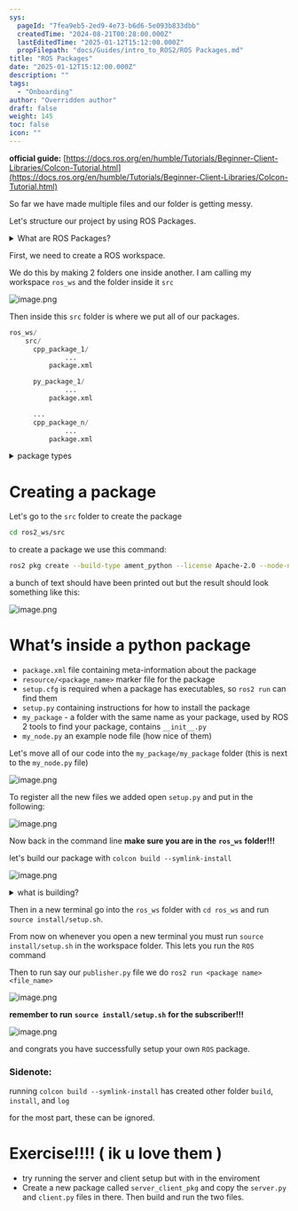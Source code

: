 ```yaml
---
sys:
  pageId: "7fea9eb5-2ed9-4e73-b6d6-5e093b833dbb"
  createdTime: "2024-08-21T00:28:00.000Z"
  lastEditedTime: "2025-01-12T15:12:00.000Z"
  propFilepath: "docs/Guides/intro_to_ROS2/ROS Packages.md"
title: "ROS Packages"
date: "2025-01-12T15:12:00.000Z"
description: ""
tags:
  - "Onboarding"
author: "Overridden author"
draft: false
weight: 145
toc: false
icon: ""
---
```


**official guide:** [https://docs.ros.org/en/humble/Tutorials/Beginner-Client-Libraries/Colcon-Tutorial.html](https://docs.ros.org/en/humble/Tutorials/Beginner-Client-Libraries/Colcon-Tutorial.html)

So far we have made multiple files and our folder is getting messy.

Let's structure our project by using ROS Packages.

<details>

<summary>What are ROS Packages?</summary>

ROS Packages are, as the name implies, packages of code that are highly sharable between ROS developers.

They consist of a folder, `package.xml` file, and source code

```python
      cpp_package_1/
		      ... imagine much code files here ..
          package.xml
```

</details>

First, we need to create a ROS workspace.

We do this by making 2 folders one inside another. I am calling my workspace `ros_ws` and the folder inside it `src`

![image.png](https://prod-files-secure.s3.us-west-2.amazonaws.com/d518164a-d88e-44d1-a4ee-3adb3bd8bce0/70706947-fd18-4537-a67b-e12946812d31/image.png?X-Amz-Algorithm=AWS4-HMAC-SHA256&X-Amz-Content-Sha256=UNSIGNED-PAYLOAD&X-Amz-Credential=ASIAZI2LB466TAEJHRZS%2F20250224%2Fus-west-2%2Fs3%2Faws4_request&X-Amz-Date=20250224T081148Z&X-Amz-Expires=3600&X-Amz-Security-Token=IQoJb3JpZ2luX2VjEPD%2F%2F%2F%2F%2F%2F%2F%2F%2F%2FwEaCXVzLXdlc3QtMiJHMEUCIQDOZ3C2Xpz97Gifop6f2rCiDKCagBh9XbDiy1pqViCOHQIgDMffAoMu2droasG%2BOQMpiB%2BbddJ8pFpXAjZ7X%2BXci9Uq%2FwMIKRAAGgw2Mzc0MjMxODM4MDUiDMme%2FjA%2FVfapmFTnqCrcA5%2FIvBMdGBGWS%2F%2FMufbwLbwzRGJJ%2BKKggwpz8sM2wvXeWhiGtVabCY0GVpa6%2FSZJevQfc0EMJmT8pDG41mwXe7w90wFRNoACl8QREZXM95HmSMQzie4IABA3XjMWxGqo4y61IfcQnMonym6uNp5254OaQoPsk%2FxHq0qfHY%2FOW0KvNVlB%2Fqc3KoTJ1Y2kjTb6IyWvdtzYFI%2BtbSPdX9JP6XVxbECEo52lVoiY4LIG3gIDhkx%2FAuiXPPPS47KbfaIfiHnZBLMT5EIBdHqR6yIjiaxB3XCVBC99mAAGQfCe52ZFcbxd9Zvrmyngl3reH3rbqDi1sKcjuUYKVZrKuGQEp64mgbyTF6fZ1UZ0dv5ZogChsSRwKDc3LBG%2FOV4XHb34O7PKEFzIVu9%2FRuag3xPAzdte4qWBVjZhjF5D655z6aCQ0rmeNPLVKoCdG3EXS5kCA1d24AplC41bXCje1%2FSq07bFGwlQHAvtjQM9BRJQpM6IxiM%2FCMgXR4WbWs8EYNYuY%2FYgRddOXMVZ6FCM8ZOuFn5NkrlevH0agOuKdVcMFAsdKMvLRtrQLeQN%2BV%2BnbfUxi7f7DqnxSlYeepTNYtxOSD7OLpLULdeT2C7p6pcV9IXtf6YbjVZa2pGgIOC2MN3O8L0GOqUBvkISjCZbjM0sKdBtAhzyPWQ6QfaZLEEM8e%2BC4AgP5zvHLEotlYnr8Da17Fgw7UinJlDVItyPb7ZP7P6TYlrRC4ix0GsK%2FucsPkgTr6VTXJ4qT4pO4ao6%2FNitU2n37crESxUTqayhWGFZ2rRDiSNeXPI9TjgrIToL3%2FHmiDn3%2BiRkk0EGbdClNKR82pHfIbhBoU45R8doSWkvXWC1B7spcNS1FzzH&X-Amz-Signature=880932f1f33f704986e4b6642192ddd6e5bc4e8bdc7b164a5babf436889ab8d0&X-Amz-SignedHeaders=host&x-id=GetObject)

Then inside this `src` folder is where we put all of our packages.

```python
ros_ws/
    src/
      cpp_package_1/
		      ...
          package.xml

      py_package_1/
		      ...
          package.xml

      ...
      cpp_package_n/
		      ...
          package.xml

```

<details>

<summary>package types</summary>

packages can be either `C++` or python.

the intern file structure is different for each but for this guide we will stick to creating python packages

</details>

# Creating a package

Let's go to the `src` folder to create the package

```bash
cd ros2_ws/src
```

to create a package we use this command:

```bash
ros2 pkg create --build-type ament_python --license Apache-2.0 --node-name my_node my_package
```

a bunch of text should have been printed out but the result should look something like this:

![image.png](https://prod-files-secure.s3.us-west-2.amazonaws.com/d518164a-d88e-44d1-a4ee-3adb3bd8bce0/e6cf1e3f-8512-4a3e-b131-079f800bf3e8/image.png?X-Amz-Algorithm=AWS4-HMAC-SHA256&X-Amz-Content-Sha256=UNSIGNED-PAYLOAD&X-Amz-Credential=ASIAZI2LB466TAEJHRZS%2F20250224%2Fus-west-2%2Fs3%2Faws4_request&X-Amz-Date=20250224T081148Z&X-Amz-Expires=3600&X-Amz-Security-Token=IQoJb3JpZ2luX2VjEPD%2F%2F%2F%2F%2F%2F%2F%2F%2F%2FwEaCXVzLXdlc3QtMiJHMEUCIQDOZ3C2Xpz97Gifop6f2rCiDKCagBh9XbDiy1pqViCOHQIgDMffAoMu2droasG%2BOQMpiB%2BbddJ8pFpXAjZ7X%2BXci9Uq%2FwMIKRAAGgw2Mzc0MjMxODM4MDUiDMme%2FjA%2FVfapmFTnqCrcA5%2FIvBMdGBGWS%2F%2FMufbwLbwzRGJJ%2BKKggwpz8sM2wvXeWhiGtVabCY0GVpa6%2FSZJevQfc0EMJmT8pDG41mwXe7w90wFRNoACl8QREZXM95HmSMQzie4IABA3XjMWxGqo4y61IfcQnMonym6uNp5254OaQoPsk%2FxHq0qfHY%2FOW0KvNVlB%2Fqc3KoTJ1Y2kjTb6IyWvdtzYFI%2BtbSPdX9JP6XVxbECEo52lVoiY4LIG3gIDhkx%2FAuiXPPPS47KbfaIfiHnZBLMT5EIBdHqR6yIjiaxB3XCVBC99mAAGQfCe52ZFcbxd9Zvrmyngl3reH3rbqDi1sKcjuUYKVZrKuGQEp64mgbyTF6fZ1UZ0dv5ZogChsSRwKDc3LBG%2FOV4XHb34O7PKEFzIVu9%2FRuag3xPAzdte4qWBVjZhjF5D655z6aCQ0rmeNPLVKoCdG3EXS5kCA1d24AplC41bXCje1%2FSq07bFGwlQHAvtjQM9BRJQpM6IxiM%2FCMgXR4WbWs8EYNYuY%2FYgRddOXMVZ6FCM8ZOuFn5NkrlevH0agOuKdVcMFAsdKMvLRtrQLeQN%2BV%2BnbfUxi7f7DqnxSlYeepTNYtxOSD7OLpLULdeT2C7p6pcV9IXtf6YbjVZa2pGgIOC2MN3O8L0GOqUBvkISjCZbjM0sKdBtAhzyPWQ6QfaZLEEM8e%2BC4AgP5zvHLEotlYnr8Da17Fgw7UinJlDVItyPb7ZP7P6TYlrRC4ix0GsK%2FucsPkgTr6VTXJ4qT4pO4ao6%2FNitU2n37crESxUTqayhWGFZ2rRDiSNeXPI9TjgrIToL3%2FHmiDn3%2BiRkk0EGbdClNKR82pHfIbhBoU45R8doSWkvXWC1B7spcNS1FzzH&X-Amz-Signature=576e3bd5ff7d0d1beb01f0e45dcc2c25b7e63d842e6f045ffc0a49d1b7ed79e0&X-Amz-SignedHeaders=host&x-id=GetObject)

# What’s inside a python package

- `package.xml` file containing meta-information about the package
- `resource/<package_name>` marker file for the package
- `setup.cfg` is required when a package has executables, so `ros2 run` can find them
- `setup.py` containing instructions for how to install the package
- `my_package` - a folder with the same name as your package, used by ROS 2 tools to find your package, contains `__init__.py`
- `my_node.py` an example node file (how nice of them)

Let's move all of our code into the `my_package/my_package` folder (this is next to the `my_node.py` file)

![image.png](https://prod-files-secure.s3.us-west-2.amazonaws.com/d518164a-d88e-44d1-a4ee-3adb3bd8bce0/9ce58f11-0da9-4d3e-b86d-506a9685d378/image.png?X-Amz-Algorithm=AWS4-HMAC-SHA256&X-Amz-Content-Sha256=UNSIGNED-PAYLOAD&X-Amz-Credential=ASIAZI2LB466TAEJHRZS%2F20250224%2Fus-west-2%2Fs3%2Faws4_request&X-Amz-Date=20250224T081148Z&X-Amz-Expires=3600&X-Amz-Security-Token=IQoJb3JpZ2luX2VjEPD%2F%2F%2F%2F%2F%2F%2F%2F%2F%2FwEaCXVzLXdlc3QtMiJHMEUCIQDOZ3C2Xpz97Gifop6f2rCiDKCagBh9XbDiy1pqViCOHQIgDMffAoMu2droasG%2BOQMpiB%2BbddJ8pFpXAjZ7X%2BXci9Uq%2FwMIKRAAGgw2Mzc0MjMxODM4MDUiDMme%2FjA%2FVfapmFTnqCrcA5%2FIvBMdGBGWS%2F%2FMufbwLbwzRGJJ%2BKKggwpz8sM2wvXeWhiGtVabCY0GVpa6%2FSZJevQfc0EMJmT8pDG41mwXe7w90wFRNoACl8QREZXM95HmSMQzie4IABA3XjMWxGqo4y61IfcQnMonym6uNp5254OaQoPsk%2FxHq0qfHY%2FOW0KvNVlB%2Fqc3KoTJ1Y2kjTb6IyWvdtzYFI%2BtbSPdX9JP6XVxbECEo52lVoiY4LIG3gIDhkx%2FAuiXPPPS47KbfaIfiHnZBLMT5EIBdHqR6yIjiaxB3XCVBC99mAAGQfCe52ZFcbxd9Zvrmyngl3reH3rbqDi1sKcjuUYKVZrKuGQEp64mgbyTF6fZ1UZ0dv5ZogChsSRwKDc3LBG%2FOV4XHb34O7PKEFzIVu9%2FRuag3xPAzdte4qWBVjZhjF5D655z6aCQ0rmeNPLVKoCdG3EXS5kCA1d24AplC41bXCje1%2FSq07bFGwlQHAvtjQM9BRJQpM6IxiM%2FCMgXR4WbWs8EYNYuY%2FYgRddOXMVZ6FCM8ZOuFn5NkrlevH0agOuKdVcMFAsdKMvLRtrQLeQN%2BV%2BnbfUxi7f7DqnxSlYeepTNYtxOSD7OLpLULdeT2C7p6pcV9IXtf6YbjVZa2pGgIOC2MN3O8L0GOqUBvkISjCZbjM0sKdBtAhzyPWQ6QfaZLEEM8e%2BC4AgP5zvHLEotlYnr8Da17Fgw7UinJlDVItyPb7ZP7P6TYlrRC4ix0GsK%2FucsPkgTr6VTXJ4qT4pO4ao6%2FNitU2n37crESxUTqayhWGFZ2rRDiSNeXPI9TjgrIToL3%2FHmiDn3%2BiRkk0EGbdClNKR82pHfIbhBoU45R8doSWkvXWC1B7spcNS1FzzH&X-Amz-Signature=9350c26d25ca1259931782023ac795d724fb92eee725ddeb4be37e1ccd0c9814&X-Amz-SignedHeaders=host&x-id=GetObject)

To register all the new files we added open `setup.py` and put in the following:

![image.png](https://prod-files-secure.s3.us-west-2.amazonaws.com/d518164a-d88e-44d1-a4ee-3adb3bd8bce0/1cd7c262-4cae-4496-9d75-c178537d24a2/image.png?X-Amz-Algorithm=AWS4-HMAC-SHA256&X-Amz-Content-Sha256=UNSIGNED-PAYLOAD&X-Amz-Credential=ASIAZI2LB466TAEJHRZS%2F20250224%2Fus-west-2%2Fs3%2Faws4_request&X-Amz-Date=20250224T081148Z&X-Amz-Expires=3600&X-Amz-Security-Token=IQoJb3JpZ2luX2VjEPD%2F%2F%2F%2F%2F%2F%2F%2F%2F%2FwEaCXVzLXdlc3QtMiJHMEUCIQDOZ3C2Xpz97Gifop6f2rCiDKCagBh9XbDiy1pqViCOHQIgDMffAoMu2droasG%2BOQMpiB%2BbddJ8pFpXAjZ7X%2BXci9Uq%2FwMIKRAAGgw2Mzc0MjMxODM4MDUiDMme%2FjA%2FVfapmFTnqCrcA5%2FIvBMdGBGWS%2F%2FMufbwLbwzRGJJ%2BKKggwpz8sM2wvXeWhiGtVabCY0GVpa6%2FSZJevQfc0EMJmT8pDG41mwXe7w90wFRNoACl8QREZXM95HmSMQzie4IABA3XjMWxGqo4y61IfcQnMonym6uNp5254OaQoPsk%2FxHq0qfHY%2FOW0KvNVlB%2Fqc3KoTJ1Y2kjTb6IyWvdtzYFI%2BtbSPdX9JP6XVxbECEo52lVoiY4LIG3gIDhkx%2FAuiXPPPS47KbfaIfiHnZBLMT5EIBdHqR6yIjiaxB3XCVBC99mAAGQfCe52ZFcbxd9Zvrmyngl3reH3rbqDi1sKcjuUYKVZrKuGQEp64mgbyTF6fZ1UZ0dv5ZogChsSRwKDc3LBG%2FOV4XHb34O7PKEFzIVu9%2FRuag3xPAzdte4qWBVjZhjF5D655z6aCQ0rmeNPLVKoCdG3EXS5kCA1d24AplC41bXCje1%2FSq07bFGwlQHAvtjQM9BRJQpM6IxiM%2FCMgXR4WbWs8EYNYuY%2FYgRddOXMVZ6FCM8ZOuFn5NkrlevH0agOuKdVcMFAsdKMvLRtrQLeQN%2BV%2BnbfUxi7f7DqnxSlYeepTNYtxOSD7OLpLULdeT2C7p6pcV9IXtf6YbjVZa2pGgIOC2MN3O8L0GOqUBvkISjCZbjM0sKdBtAhzyPWQ6QfaZLEEM8e%2BC4AgP5zvHLEotlYnr8Da17Fgw7UinJlDVItyPb7ZP7P6TYlrRC4ix0GsK%2FucsPkgTr6VTXJ4qT4pO4ao6%2FNitU2n37crESxUTqayhWGFZ2rRDiSNeXPI9TjgrIToL3%2FHmiDn3%2BiRkk0EGbdClNKR82pHfIbhBoU45R8doSWkvXWC1B7spcNS1FzzH&X-Amz-Signature=c378a38a10f95901a642397e407773dad20ef8706c215a9a27c2341041c6ffbc&X-Amz-SignedHeaders=host&x-id=GetObject)

Now back in the command line **make sure you are in the** **`ros_ws`** **folder!!!**

let's build our package with `colcon build --symlink-install`

![image.png](https://prod-files-secure.s3.us-west-2.amazonaws.com/d518164a-d88e-44d1-a4ee-3adb3bd8bce0/2f2a0d27-b173-48fd-b189-5f5c0ce65619/image.png?X-Amz-Algorithm=AWS4-HMAC-SHA256&X-Amz-Content-Sha256=UNSIGNED-PAYLOAD&X-Amz-Credential=ASIAZI2LB466TAEJHRZS%2F20250224%2Fus-west-2%2Fs3%2Faws4_request&X-Amz-Date=20250224T081148Z&X-Amz-Expires=3600&X-Amz-Security-Token=IQoJb3JpZ2luX2VjEPD%2F%2F%2F%2F%2F%2F%2F%2F%2F%2FwEaCXVzLXdlc3QtMiJHMEUCIQDOZ3C2Xpz97Gifop6f2rCiDKCagBh9XbDiy1pqViCOHQIgDMffAoMu2droasG%2BOQMpiB%2BbddJ8pFpXAjZ7X%2BXci9Uq%2FwMIKRAAGgw2Mzc0MjMxODM4MDUiDMme%2FjA%2FVfapmFTnqCrcA5%2FIvBMdGBGWS%2F%2FMufbwLbwzRGJJ%2BKKggwpz8sM2wvXeWhiGtVabCY0GVpa6%2FSZJevQfc0EMJmT8pDG41mwXe7w90wFRNoACl8QREZXM95HmSMQzie4IABA3XjMWxGqo4y61IfcQnMonym6uNp5254OaQoPsk%2FxHq0qfHY%2FOW0KvNVlB%2Fqc3KoTJ1Y2kjTb6IyWvdtzYFI%2BtbSPdX9JP6XVxbECEo52lVoiY4LIG3gIDhkx%2FAuiXPPPS47KbfaIfiHnZBLMT5EIBdHqR6yIjiaxB3XCVBC99mAAGQfCe52ZFcbxd9Zvrmyngl3reH3rbqDi1sKcjuUYKVZrKuGQEp64mgbyTF6fZ1UZ0dv5ZogChsSRwKDc3LBG%2FOV4XHb34O7PKEFzIVu9%2FRuag3xPAzdte4qWBVjZhjF5D655z6aCQ0rmeNPLVKoCdG3EXS5kCA1d24AplC41bXCje1%2FSq07bFGwlQHAvtjQM9BRJQpM6IxiM%2FCMgXR4WbWs8EYNYuY%2FYgRddOXMVZ6FCM8ZOuFn5NkrlevH0agOuKdVcMFAsdKMvLRtrQLeQN%2BV%2BnbfUxi7f7DqnxSlYeepTNYtxOSD7OLpLULdeT2C7p6pcV9IXtf6YbjVZa2pGgIOC2MN3O8L0GOqUBvkISjCZbjM0sKdBtAhzyPWQ6QfaZLEEM8e%2BC4AgP5zvHLEotlYnr8Da17Fgw7UinJlDVItyPb7ZP7P6TYlrRC4ix0GsK%2FucsPkgTr6VTXJ4qT4pO4ao6%2FNitU2n37crESxUTqayhWGFZ2rRDiSNeXPI9TjgrIToL3%2FHmiDn3%2BiRkk0EGbdClNKR82pHfIbhBoU45R8doSWkvXWC1B7spcNS1FzzH&X-Amz-Signature=af23debf0750d2821fcd82ae9616f9953b9b0c2e2e71a45cb48e5b96319b6e57&X-Amz-SignedHeaders=host&x-id=GetObject)

<details>

<summary>what is building?</summary>

if you are a CS major at Rose-Hulman you will learn the answer to this in CSSE132

but TLDR; is it combines all the code files into one program that can be run easily 

</details>

Then in a new terminal go into the `ros_ws` folder with `cd ros_ws` and run `source install/setup.sh`. 

From now on whenever you open a new terminal you must run `source install/setup.sh` in the workspace folder. This lets you run the `ROS` command

Then to run say our `publisher.py` file we do `ros2 run <package name> <file_name>`

![image.png](https://prod-files-secure.s3.us-west-2.amazonaws.com/d518164a-d88e-44d1-a4ee-3adb3bd8bce0/4f4b1219-3a44-4632-aa0a-ce3471699f59/image.png?X-Amz-Algorithm=AWS4-HMAC-SHA256&X-Amz-Content-Sha256=UNSIGNED-PAYLOAD&X-Amz-Credential=ASIAZI2LB466TAEJHRZS%2F20250224%2Fus-west-2%2Fs3%2Faws4_request&X-Amz-Date=20250224T081148Z&X-Amz-Expires=3600&X-Amz-Security-Token=IQoJb3JpZ2luX2VjEPD%2F%2F%2F%2F%2F%2F%2F%2F%2F%2FwEaCXVzLXdlc3QtMiJHMEUCIQDOZ3C2Xpz97Gifop6f2rCiDKCagBh9XbDiy1pqViCOHQIgDMffAoMu2droasG%2BOQMpiB%2BbddJ8pFpXAjZ7X%2BXci9Uq%2FwMIKRAAGgw2Mzc0MjMxODM4MDUiDMme%2FjA%2FVfapmFTnqCrcA5%2FIvBMdGBGWS%2F%2FMufbwLbwzRGJJ%2BKKggwpz8sM2wvXeWhiGtVabCY0GVpa6%2FSZJevQfc0EMJmT8pDG41mwXe7w90wFRNoACl8QREZXM95HmSMQzie4IABA3XjMWxGqo4y61IfcQnMonym6uNp5254OaQoPsk%2FxHq0qfHY%2FOW0KvNVlB%2Fqc3KoTJ1Y2kjTb6IyWvdtzYFI%2BtbSPdX9JP6XVxbECEo52lVoiY4LIG3gIDhkx%2FAuiXPPPS47KbfaIfiHnZBLMT5EIBdHqR6yIjiaxB3XCVBC99mAAGQfCe52ZFcbxd9Zvrmyngl3reH3rbqDi1sKcjuUYKVZrKuGQEp64mgbyTF6fZ1UZ0dv5ZogChsSRwKDc3LBG%2FOV4XHb34O7PKEFzIVu9%2FRuag3xPAzdte4qWBVjZhjF5D655z6aCQ0rmeNPLVKoCdG3EXS5kCA1d24AplC41bXCje1%2FSq07bFGwlQHAvtjQM9BRJQpM6IxiM%2FCMgXR4WbWs8EYNYuY%2FYgRddOXMVZ6FCM8ZOuFn5NkrlevH0agOuKdVcMFAsdKMvLRtrQLeQN%2BV%2BnbfUxi7f7DqnxSlYeepTNYtxOSD7OLpLULdeT2C7p6pcV9IXtf6YbjVZa2pGgIOC2MN3O8L0GOqUBvkISjCZbjM0sKdBtAhzyPWQ6QfaZLEEM8e%2BC4AgP5zvHLEotlYnr8Da17Fgw7UinJlDVItyPb7ZP7P6TYlrRC4ix0GsK%2FucsPkgTr6VTXJ4qT4pO4ao6%2FNitU2n37crESxUTqayhWGFZ2rRDiSNeXPI9TjgrIToL3%2FHmiDn3%2BiRkk0EGbdClNKR82pHfIbhBoU45R8doSWkvXWC1B7spcNS1FzzH&X-Amz-Signature=2dc998fb7e23a27f686f4da80505da3105c0fd2d94b876f5685bb6f9b88205ba&X-Amz-SignedHeaders=host&x-id=GetObject)

**remember to run** **`source install/setup.sh`** **for the subscriber!!!**

![image.png](https://prod-files-secure.s3.us-west-2.amazonaws.com/d518164a-d88e-44d1-a4ee-3adb3bd8bce0/02121119-dad4-49ec-8356-c956108b4243/image.png?X-Amz-Algorithm=AWS4-HMAC-SHA256&X-Amz-Content-Sha256=UNSIGNED-PAYLOAD&X-Amz-Credential=ASIAZI2LB466TAEJHRZS%2F20250224%2Fus-west-2%2Fs3%2Faws4_request&X-Amz-Date=20250224T081148Z&X-Amz-Expires=3600&X-Amz-Security-Token=IQoJb3JpZ2luX2VjEPD%2F%2F%2F%2F%2F%2F%2F%2F%2F%2FwEaCXVzLXdlc3QtMiJHMEUCIQDOZ3C2Xpz97Gifop6f2rCiDKCagBh9XbDiy1pqViCOHQIgDMffAoMu2droasG%2BOQMpiB%2BbddJ8pFpXAjZ7X%2BXci9Uq%2FwMIKRAAGgw2Mzc0MjMxODM4MDUiDMme%2FjA%2FVfapmFTnqCrcA5%2FIvBMdGBGWS%2F%2FMufbwLbwzRGJJ%2BKKggwpz8sM2wvXeWhiGtVabCY0GVpa6%2FSZJevQfc0EMJmT8pDG41mwXe7w90wFRNoACl8QREZXM95HmSMQzie4IABA3XjMWxGqo4y61IfcQnMonym6uNp5254OaQoPsk%2FxHq0qfHY%2FOW0KvNVlB%2Fqc3KoTJ1Y2kjTb6IyWvdtzYFI%2BtbSPdX9JP6XVxbECEo52lVoiY4LIG3gIDhkx%2FAuiXPPPS47KbfaIfiHnZBLMT5EIBdHqR6yIjiaxB3XCVBC99mAAGQfCe52ZFcbxd9Zvrmyngl3reH3rbqDi1sKcjuUYKVZrKuGQEp64mgbyTF6fZ1UZ0dv5ZogChsSRwKDc3LBG%2FOV4XHb34O7PKEFzIVu9%2FRuag3xPAzdte4qWBVjZhjF5D655z6aCQ0rmeNPLVKoCdG3EXS5kCA1d24AplC41bXCje1%2FSq07bFGwlQHAvtjQM9BRJQpM6IxiM%2FCMgXR4WbWs8EYNYuY%2FYgRddOXMVZ6FCM8ZOuFn5NkrlevH0agOuKdVcMFAsdKMvLRtrQLeQN%2BV%2BnbfUxi7f7DqnxSlYeepTNYtxOSD7OLpLULdeT2C7p6pcV9IXtf6YbjVZa2pGgIOC2MN3O8L0GOqUBvkISjCZbjM0sKdBtAhzyPWQ6QfaZLEEM8e%2BC4AgP5zvHLEotlYnr8Da17Fgw7UinJlDVItyPb7ZP7P6TYlrRC4ix0GsK%2FucsPkgTr6VTXJ4qT4pO4ao6%2FNitU2n37crESxUTqayhWGFZ2rRDiSNeXPI9TjgrIToL3%2FHmiDn3%2BiRkk0EGbdClNKR82pHfIbhBoU45R8doSWkvXWC1B7spcNS1FzzH&X-Amz-Signature=901b633d3617171cc7480c46e556fdfb7ad9f8a17a201771a6c34cd1fbfc34c0&X-Amz-SignedHeaders=host&x-id=GetObject)

and congrats you have successfully setup your own `ROS` package.

### Sidenote:

running `colcon build --symlink-install` has created other folder `build`, `install`, and `log`

for the most part, these can be ignored.

# Exercise!!!! ( ik u love them )

- try running the server and client setup but with in the enviroment
- Create a new package called `server_client_pkg` and copy the `server.py` and `client.py` files in there. Then build and run the two files.
